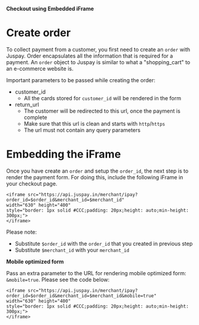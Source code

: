 **Checkout using Embedded iFrame**

# Create order

To collect payment from a customer, you first need to create an `order` with Juspay. Order encapsulates all the information that is required for a payment. An `order` object to Juspay is similar to what a "shopping_cart" to an e­-commerce website is.

Important parameters to be passed while creating the order:

* customer_id
    * All the cards stored for `customer_id` will be rendered in the form
* return_url
    * The customer will be redirected to this url, once the payment is complete
    * Make sure that this url is clean and starts with `http`/`https`
    * The url must not contain any query parameters

# Embedding the iFrame

Once you have create an `order` and setup the `order_id`, the next step is to render the payment form. For doing this, include the following iFrame in your checkout page.

    <iframe src="https://api.juspay.in/merchant/ipay?order_id=$order_id&merchant_id=$merchant_id" 
    width="630" height="400" 
    style="border: 1px solid #CCC;padding: 20px;height: auto;min-height: 300px;">
    </iframe>

Please note:

* Substitute `$order_id` with the `order_id` that you created in previous step
* Substitute `$merchant_id` with your `merchant_id` 

**Mobile optimized form**

Pass an extra parameter to the URL for rendering mobile optimized form: `&mobile=true`. Please see the code below:

    <iframe src="https://api.juspay.in/merchant/ipay?order_id=$order_id&merchant_id=$merchant_id&mobile=true" 
    width="630" height="400" 
    style="border: 1px solid #CCC;padding: 20px;height: auto;min-height: 300px;">
    </iframe>

